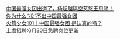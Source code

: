   
[中国最强女团出道了，杨超越隔空惹怒王思聪！](http://www.dianyue.me/archives/214/qwv85npyc4g0hku8/)  
[你为什么“投”不出中国最强女团](http://www.dianyue.me/archives/701/k12lb8a3a5cugvdu/)  
[火箭少女101｜中国最强女团 是认真的吗？](http://www.dianyue.me/archives/142/na3445qcmpx9ni7b/)  
[上虞招聘:6月30日急聘岗位更新](http://www.dianyue.me/archives/752/cwq5kka338rttn46/)